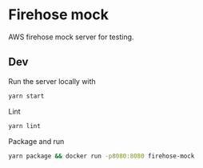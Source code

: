 # Firehose mock

AWS firehose mock server for testing.

## Dev

Run the server locally with

```bash
yarn start
```

Lint

```bash
yarn lint
```

Package and run

```bash
yarn package && docker run -p8080:8080 firehose-mock
```
